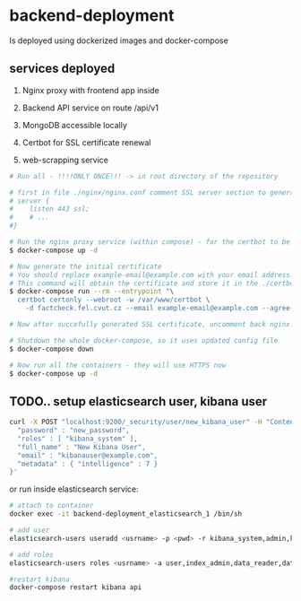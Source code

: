 # backend-deployment

Is deployed using dockerized images and docker-compose

## services deployed

1. Nginx proxy with frontend app inside

2. Backend API service on route /api/v1

3. MongoDB accessible locally

4. Certbot for SSL certificate renewal

5. web-scrapping service

```bash
# Run all - !!!!ONLY ONCE!!! -> in root directory of the repository

# first in file ./nginx/nginx.conf comment SSL server section to generate first SSL certificate
# server {
#    listen 443 ssl;
#    # ...
#}

# Run the nginx proxy service (within compose) - for the certbot to be able to generate cert
$ docker-compose up -d

# Now generate the initial certificate
# You should replace example-email@example.com with your email address.
# This command will obtain the certificate and store it in the ./certbot/conf directory.
$ docker-compose run --rm --entrypoint "\
  certbot certonly --webroot -w /var/www/certbot \
    -d factcheck.fel.cvut.cz --email example-email@example.com --agree-tos --no-eff-email --force-renewal" certbot

# Now after succefully generated SSL certificate, uncomment back nginx.conf to the original state

# Shutdown the whole docker-compose, so it uses updated config file
$ docker-compose down

# Now run all the containers - they will use HTTPS now
$ docker-compose up -d
```

## TODO.. setup elasticsearch user, kibana user

```bash
curl -X POST "localhost:9200/_security/user/new_kibana_user" -H "Content-Type: application/json" -u elastic:${ELASTIC_SEARCH_PWD} -d '{
  "password" : "new_password",
  "roles" : [ "kibana_system" ],
  "full_name" : "New Kibana User",
  "email" : "kibanauser@example.com",
  "metadata" : { "intelligence" : 7 }
}'
```

or run inside elasticsearch service:

```bash
# attach to container
docker exec -it backend-deployment_elasticsearch_1 /bin/sh

# add user
elasticsearch-users useradd <usrname> -p <pwd> -r kibana_system,admin,kibana,user,monitoring,kibana_user

# add roles
elasticsearch-users roles <usrname> -a user,index_admin,data_reader,data_writer

#restart kibana
docker-compose restart kibana api
```
